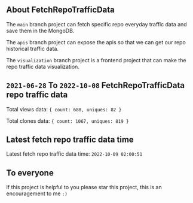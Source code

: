 ## About FetchRepoTrafficData

The `main` branch project can fetch specific repo everyday traffic data and save them in the MongoDB.

The `apis` branch project can expose the apis so that we can get our repo historical traffic data.

The `visualization` branch project is a frontend project that can make the repo traffic data visualization.

## `2021-06-28` To `2022-10-08` FetchRepoTrafficData repo traffic data

Total views data: `{ count: 688, uniques: 82 }`

Total clones data: `{ count: 1067, uniques: 819 }`

## Latest fetch repo traffic data time

Latest fetch repo traffic data time: `2022-10-09 02:00:51`

## To everyone

If this project is helpful to you please star this project, this is an encouragement to me `:)`



